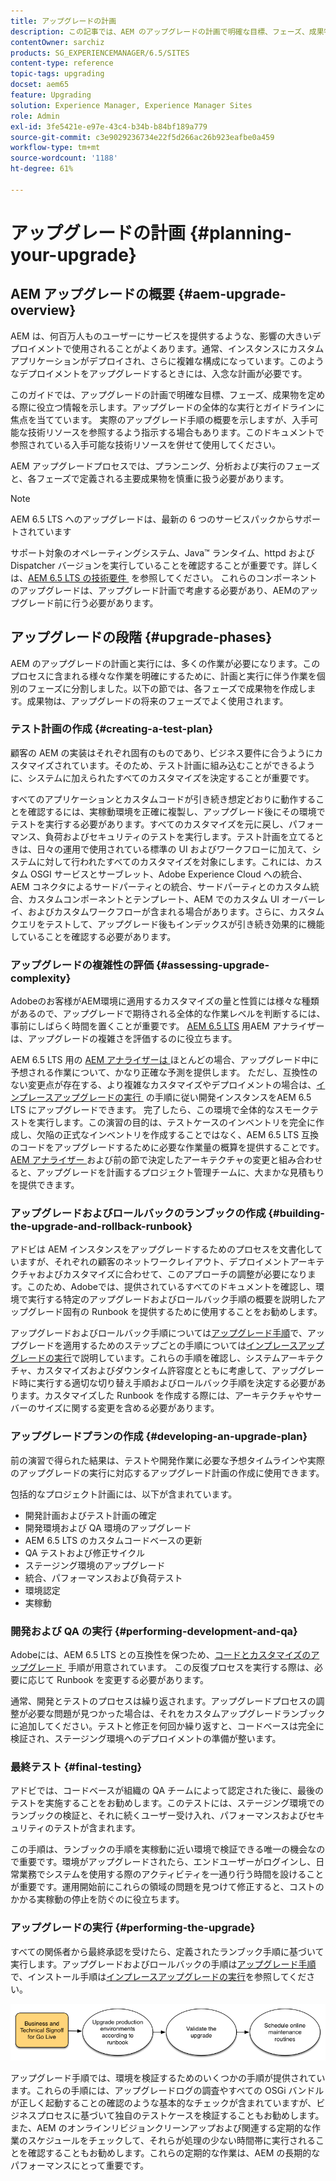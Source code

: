 ```yaml
---
title: アップグレードの計画
description: この記事では、AEM のアップグレードの計画で明確な目標、フェーズ、成果物を定める際に役立つ情報を示します。
contentOwner: sarchiz
products: SG_EXPERIENCEMANAGER/6.5/SITES
content-type: reference
topic-tags: upgrading
docset: aem65
feature: Upgrading
solution: Experience Manager, Experience Manager Sites
role: Admin
exl-id: 3fe5421e-e97e-43c4-b34b-b84bf189a779
source-git-commit: c3e9029236734e22f5d266ac26b923eafbe0a459
workflow-type: tm+mt
source-wordcount: '1188'
ht-degree: 61%

---
```


# アップグレードの計画 {#planning-your-upgrade}

## AEM アップグレードの概要 {#aem-upgrade-overview}

AEM は、何百万人ものユーザーにサービスを提供するような、影響の大きいデプロイメントで使用されることがよくあります。通常、インスタンスにカスタムアプリケーションがデプロイされ、さらに複雑な構成になっています。このようなデプロイメントをアップグレードするときには、入念な計画が必要です。

このガイドでは、アップグレードの計画で明確な目標、フェーズ、成果物を定める際に役立つ情報を示します。アップグレードの全体的な実行とガイドラインに焦点を当てています。 実際のアップグレード手順の概要を示しますが、入手可能な技術リソースを参照するよう指示する場合もあります。このドキュメントで参照されている入手可能な技術リソースを併せて使用してください。

AEM アップグレードプロセスでは、プランニング、分析および実行のフェーズと、各フェーズで定義される主要成果物を慎重に扱う必要があります。

>[!NOTE]
>
>AEM 6.5 LTS へのアップグレードは、最新の 6 つのサービスパックからサポートされています

サポート対象のオペレーティングシステム、Java™ ランタイム、httpd および Dispatcher バージョンを実行していることを確認することが重要です。詳しくは、[AEM 6.5 LTS の技術要件 &#x200B;](/help/sites-deploying/technical-requirements.md) を参照してください。 これらのコンポーネントのアップグレードは、アップグレード計画で考慮する必要があり、AEMのアップグレード前に行う必要があります。

<!-- Alexandru: drafting for now

## Upgrade Scope and Requirements {#upgrade-scope-requirements}

Below you will find a list of areas that are impacted in a typical AEM Upgrade project:

<table>
 <tbody>
  <tr>
   <td><strong>Component</strong></td>
   <td><strong>Impact</strong></td>
   <td><strong>Description</strong></td>
  </tr>
  <tr>
   <td>Operating System</td>
   <td>Uncertain, but subtle effects</td>
   <td>At the time of the AEM upgrade, it may be time to upgrade the operating system as well and this might have some impact.</td>
  </tr>
  <tr>
   <td>Java&trade; Runtime</td>
   <td>Moderate Impact</td>
   <td>AEM 6.3 requires JRE 1.7.x (64 bit) or later. JRE 1.8 is the only version currently supported by Oracle.</td>
  </tr>
  <tr>
   <td>Hardware</td>
   <td>Moderate Impact</td>
   <td>Online Revision Cleanup requires free<br /> disk space equal to 25% of the repository's size and 15% free heap space<br /> to complete successfully. You may need to upgrade your hardware to<br /> ensure sufficient resources for Online Revision Cleanup to fully<br /> run. Also, if upgrading from a version prior to AEM 6, there<br /> may be additional storage requirements.</td>
  </tr>
  <tr>
   <td>Content Repository (CRX or Oak)</td>
   <td>High Impact</td>
   <td>Starting from version 6.1, AEM does not support CRX2, so a migration to<br /> Oak (CRX3) is required if upgrading from an older version. AEM 6.3 has<br /> implemented a new Segment Node Store that also requires a migration. The<br /> crx2oak tool is used for this purpose.</td>
  </tr>
  <tr>
   <td>AEM Components/Content</td>
   <td>Moderate Impact</td>
   <td><code>/libs</code> and <code>/apps</code> are easily handled through the upgrade, but <code>/etc</code> usually requires some manual reapplication of customizations.</td>
  </tr>
  <tr>
   <td>AEM Services</td>
   <td>Low Impact</td>
   <td>Most AEM core services are tested for upgrade. This is an area of low impact.</td>
  </tr>
  <tr>
   <td>Custom Application Services</td>
   <td>Low to High Impact</td>
   <td>Depending on the application and customization, there may be<br /> dependencies on JVM, operating system versions, and some indexing related<br /> changes, as indexes are not generated automatically in Oak.</td>
  </tr>
  <tr>
   <td>Custom Application Content</td>
   <td>Low to High Impact</td>
   <td>Content that will not be handled through the upgrade can be backed up<br /> before the upgrade takes place and then moved back into the repository.<br /> Most content can be handled through the migration tool.</td>
  </tr>
 </tbody>
</table>

It is important to ensure that you are running a supported operating system, Java&trade; runtime, httpd, and Dispatcher version. For more information, see the [AEM 6.5 Technical Requirements page](/help/sites-deploying/technical-requirements.md). Upgrading these components must be accounted for in your project plan and should take place before upgrading AEM. -->

## アップグレードの段階 {#upgrade-phases}

AEM のアップグレードの計画と実行には、多くの作業が必要になります。このプロセスに含まれる様々な作業を明確にするために、計画と実行に伴う作業を個別のフェーズに分割しました。以下の節では、各フェーズで成果物を作成します。成果物は、アップグレードの将来のフェーズでよく使用されます。

<!-- Alexandru:drafting for now

### Planning for Author Training {#planning-for-author-training}

With any new release, there are potential changes to the UI and user workflows that may be introduced. Also, new releases introduce new features that may be beneficial for the business to use. Adobe recommends reviewing the functional changes that have been introduced and organizing a plan to train your users on using them effectively.

![unu_cropped](assets/unu_cropped.png)

New features in AEM 6.5 can be found in [the AEM section of adobe.com](/help/release-notes/release-notes.md). Make sure to note any changes to UIs or product features that are commonly used in your organization. As you look through the new features, also take note of any that can be of value to your organization. After looking through what has changed in AEM 6.5, develop a training plan for your authors. This could involve using freely available resources like the help feature videos or formal training offered through [Adobe Digital Learning Services](https://learning.adobe.com/). -->

### テスト計画の作成 {#creating-a-test-plan}

顧客の AEM の実装はそれぞれ固有のものであり、ビジネス要件に合うようにカスタマイズされています。そのため、テスト計画に組み込むことができるように、システムに加えられたすべてのカスタマイズを決定することが重要です。

すべてのアプリケーションとカスタムコードが引き続き想定どおりに動作することを確認するには、実稼動環境を正確に複製し、アップグレード後にその環境でテストを実行する必要があります。すべてのカスタマイズを元に戻し、パフォーマンス、負荷およびセキュリティのテストを実行します。テスト計画を立てるときは、日々の運用で使用されている標準の UI およびワークフローに加えて、システムに対して行われたすべてのカスタマイズを対象にします。これには、カスタム OSGI サービスとサーブレット、Adobe Experience Cloud への統合、AEM コネクタによるサードパーティとの統合、サードパーティとのカスタム統合、カスタムコンポーネントとテンプレート、AEM でのカスタム UI オーバーレイ、およびカスタムワークフローが含まれる場合があります。さらに、カスタムクエリをテストして、アップグレード後もインデックスが引き続き効果的に機能していることを確認する必要があります。

### アップグレードの複雑性の評価 {#assessing-upgrade-complexity}

Adobeのお客様がAEM環境に適用するカスタマイズの量と性質には様々な種類があるので、アップグレードで期待される全体的な作業レベルを判断するには、事前にしばらく時間を置くことが重要です。 [AEM 6.5 LTS](/help/sites-deploying/aem-analyzer.md) 用AEM アナライザーは、アップグレードの複雑さを評価するのに役立ちます。

AEM 6.5 LTS 用の [AEM アナライザーは &#x200B;](/help/sites-deploying/pattern-detector.md) ほとんどの場合、アップグレード中に予想される作業について、かなり正確な予測を提供します。 ただし、互換性のない変更点が存在する、より複雑なカスタマイズやデプロイメントの場合は、[&#x200B; インプレースアップグレードの実行 &#x200B;](/help/sites-deploying/in-place-upgrade.md) の手順に従い開発インスタンスをAEM 6.5 LTS にアップグレードできます。 完了したら、この環境で全体的なスモークテストを実行します。この演習の目的は、テストケースのインベントリを完全に作成し、欠陥の正式なインベントリを作成することではなく、AEM 6.5 LTS 互換のコードをアップグレードするために必要な作業量の概算を提供することです。 [AEM アナライザー &#x200B;](/help/sites-deploying/aem-analyzer.md) および前の節で決定したアーキテクチャの変更と組み合わせると、アップグレードを計画するプロジェクト管理チームに、大まかな見積もりを提供できます。

### アップグレードおよびロールバックのランブックの作成 {#building-the-upgrade-and-rollback-runbook}

アドビは AEM インスタンスをアップグレードするためのプロセスを文書化していますが、それぞれの顧客のネットワークレイアウト、デプロイメントアーキテクチャおよびカスタマイズに合わせて、このアプローチの調整が必要になります。このため、Adobeでは、提供されているすべてのドキュメントを確認し、環境で実行する特定のアップグレードおよびロールバック手順の概要を説明したアップグレード固有の Runbook を提供するために使用することをお勧めします。

<!--Alexandru:drafting for now

![runbook-diagram](assets/runbook-diagram.png) -->

アップグレードおよびロールバック手順については[アップグレード手順](/help/sites-deploying/upgrade-procedure.md)で、アップグレードを適用するためのステップごとの手順については[インプレースアップグレードの実行](/help/sites-deploying/in-place-upgrade.md)で説明しています。これらの手順を確認し、システムアーキテクチャ、カスタマイズおよびダウンタイム許容度とともに考慮して、アップグレード時に実行する適切な切り替え手順およびロールバック手順を決定する必要があります。カスタマイズした Runbook を作成する際には、アーキテクチャやサーバーのサイズに関する変更を含める必要があります。

### アップグレードプランの作成 {#developing-an-upgrade-plan}

前の演習で得られた結果は、テストや開発作業に必要な予想タイムラインや実際のアップグレードの実行に対応するアップグレード計画の作成に使用できます。

<!--Alexandru: drafting for now

![develop-project-plan](assets/develop-project-plan.png) -->

包括的なプロジェクト計画には、以下が含まれています。

* 開発計画およびテスト計画の確定
* 開発環境および QA 環境のアップグレード
* AEM 6.5 LTS のカスタムコードベースの更新
* QA テストおよび修正サイクル
* ステージング環境のアップグレード
* 統合、パフォーマンスおよび負荷テスト
* 環境認定
* 実稼動

### 開発および QA の実行 {#performing-development-and-qa}

Adobeには、AEM 6.5 LTS との互換性を保つため、[&#x200B; コードとカスタマイズのアップグレード &#x200B;](/help/sites-deploying/upgrading-code-and-customizations.md) 手順が用意されています。 この反復プロセスを実行する際は、必要に応じて Runbook を変更する必要があります。

<!--Alexandru: drafting for now

![patru_cropped](assets/patru_cropped.png) -->

通常、開発とテストのプロセスは繰り返されます。アップグレードプロセスの調整が必要な問題が見つかった場合は、それをカスタムアップグレードランブックに追加してください。テストと修正を何回か繰り返すと、コードベースは完全に検証され、ステージング環境へのデプロイメントの準備が整います。

### 最終テスト {#final-testing}

アドビでは、コードベースが組織の QA チームによって認定された後に、最後のテストを実施することをお勧めします。このテストには、ステージング環境でのランブックの検証と、それに続くユーザー受け入れ、パフォーマンスおよびセキュリティのテストが含まれます。

<!--Alexandru: drafting for now

![cinci_cropped](assets/cinci_cropped.png) -->

この手順は、ランブックの手順を実稼動に近い環境で検証できる唯一の機会なので重要です。環境がアップグレードされたら、エンドユーザーがログインし、日常業務でシステムを使用する際のアクティビティを一通り行う時間を設けることが重要です。運用開始前にこれらの領域の問題を見つけて修正すると、コストのかかる実稼動の停止を防ぐのに役立ちます。

### アップグレードの実行 {#performing-the-upgrade}

すべての関係者から最終承認を受けたら、定義されたランブック手順に基づいて実行します。アップグレードおよびロールバックの手順は[アップグレード手順](/help/sites-deploying/upgrade-procedure.md)で、インストール手順は[インプレースアップグレードの実行](/help/sites-deploying/in-place-upgrade.md)を参照してください。

![perform-upgrade](assets/perform-upgrade.png)

アップグレード手順では、環境を検証するためのいくつかの手順が提供されています。これらの手順には、アップグレードログの調査やすべての OSGi バンドルが正しく起動することの確認のような基本的なチェックが含まれていますが、ビジネスプロセスに基づいて独自のテストケースを検証することもお勧めします。また、AEM のオンラインリビジョンクリーンアップおよび関連する定期的な作業のスケジュールをチェックして、それらが処理の少ない時間帯に実行されることを確認することもお勧めします。これらの定期的な作業は、AEM の長期的なパフォーマンスにとって重要です。

